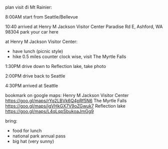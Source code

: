 plan visit đi Mt Rainier:

8:00AM start from Seattle/Bellevue

10:40 arrived at 
Henry M Jackson Visitor Center
Paradise Rd E, Ashford, WA 98304
park your car here

at Henry M Jackson Visitor Center:
 - have lunch (picnic style)
 - hike 0.5 miles counter clock wise, visit The Myrtle Falls

1:30PM drive down to Reflection lake, take photo

2:00PM drive back to Seattle

4:30PM arrived at Seattle

bookmark on google maps:
Henry M Jackson Visitor Center https://goo.gl/maps/rYq2LBVk6Q4pRf5N6
The Myrtle Falls https://goo.gl/maps/igVHkGX7V9oZGwuk7
Reflection lake https://goo.gl/maps/L4qLqpSbukoaJmGg9

bring:
 - food for lunch
 - national park annual pass
 - big hat (very sunny)
